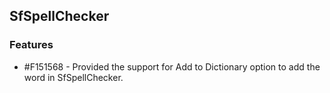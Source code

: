 ## SfSpellChecker

### Features

* \#F151568 - Provided the support for Add to Dictionary option to add the word in SfSpellChecker.